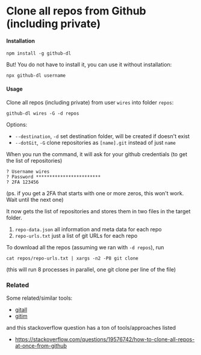 # Clone all repos from Github (including private)

#### Installation

	npm install -g github-dl

But! You do not have to install it, you can use it without installation:

	npx github-dl username

#### Usage

Clone all repos (including private) from user `wires` into folder `repos`:

    github-dl wires -G -d repos

Options:

- `--destination`, `-d` set destination folder, will be created if doesn't exist
- `--dotGit`, `-G` clone repositories as `[name].git` instead of just `name`

When you run the command, it will ask for your github credentials (to get the list of repositories)

```
? Username wires
? Password ************************
? 2FA 123456
```

(ps. if you get a 2FA that starts with one or more zeros, this won't work. Wait until the next one)

It now gets the list of repositories and stores them in two files in the target folder.

1. `repo-data.json` all information and meta data for each repo
2. `repo-urls.txt` just a list of git URLs for each repo

To download all the repos (assuming we ran with `-d repos`), run

	cat repos/repo-urls.txt | xargs -n2 -P8 git clone

(this will run 8 processes in parallel, one git clone per line of the file)


### Related

Some related/similar tools:

- [gitall](https://www.npmjs.com/package/gitall)
- [gitim](https://github.com/muhasturk/gitim)

and this stackoverflow question has a ton of tools/approaches listed
- https://stackoverflow.com/questions/19576742/how-to-clone-all-repos-at-once-from-github

